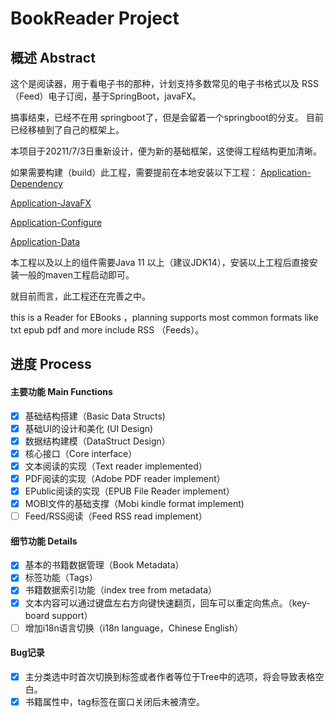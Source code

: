# BookReader Project

## 概述 Abstract

这个是阅读器，用于看电子书的那种，计划支持多数常见的电子书格式以及
RSS（Feed）电子订阅，基于SpringBoot，javaFX。

搞事结束，已经不在用 springboot了，但是会留着一个springboot的分支。
目前已经移植到了自己的框架上。

本项目于20211/7/3日重新设计，便为新的基础框架，这使得工程结构更加清晰。

如果需要构建（build）此工程，需要提前在本地安装以下工程：
[Application-Dependency](https://github.com/SW-Fantastic/swdc-dependency)

[Application-JavaFX](https://github.com/SW-Fantastic/swdc-javafx)

[Application-Configure](https://github.com/SW-Fantastic/swdc-configure)

[Application-Data](https://github.com/SW-Fantastic/application-db)

本工程以及以上的组件需要Java 11 以上（建议JDK14），安装以上工程后直接安装一般的maven工程启动即可。

就目前而言，此工程还在完善之中。

this is a Reader for EBooks ，planning supports most common formats like txt epub pdf and more
include RSS （Feeds）。

## 进度 Process

#### 主要功能 Main Functions
 - [x] 基础结构搭建（Basic Data Structs)
 - [x] 基础UI的设计和美化 (UI Design)
 - [x] 数据结构建模（DataStruct Design）
 - [x] 核心接口（Core interface）
 - [x] 文本阅读的实现（Text reader implemented）
 - [x] PDF阅读的实现（Adobe PDF reader implement）
 - [x] EPublic阅读的实现（EPUB File Reader implement）
 - [x] MOBI文件的基础支撑（Mobi kindle format implement)
 - [ ] Feed/RSS阅读（Feed RSS read implement）

#### 细节功能 Details
 - [x] 基本的书籍数据管理（Book Metadata）
 - [x] 标签功能（Tags）
 - [x] 书籍数据索引功能（index tree from metadata） 
 - [x] 文本内容可以通过键盘左右方向键快速翻页，回车可以重定向焦点。（key-board support）
 - [ ] 增加i18n语言切换（i18n language，Chinese English）

#### Bug记录 

 - [x] 主分类选中时首次切换到标签或者作者等位于Tree中的选项，将会导致表格空白。
 - [x] 书籍属性中，tag标签在窗口关闭后未被清空。
